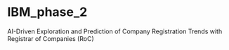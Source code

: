 # IBM_phase_2
AI-Driven Exploration and Prediction of Company Registration Trends with Registrar of Companies (RoC)
